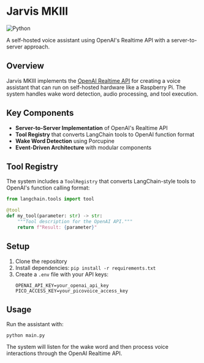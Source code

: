 # Jarvis MKIII

![Python](https://img.shields.io/badge/python-3.9%2B-blue)

A self-hosted voice assistant using OpenAI's Realtime API with a server-to-server approach.

## Overview

Jarvis MKIII implements the [OpenAI Realtime API](https://platform.openai.com/docs/guides/realtime) for creating a voice assistant that can run on self-hosted hardware like a Raspberry Pi. The system handles wake word detection, audio processing, and tool execution.

## Key Components

- **Server-to-Server Implementation** of OpenAI's Realtime API
- **Tool Registry** that converts LangChain tools to OpenAI function format
- **Wake Word Detection** using Porcupine
- **Event-Driven Architecture** with modular components

## Tool Registry

The system includes a `ToolRegistry` that converts LangChain-style tools to OpenAI's function calling format:

```python
from langchain.tools import tool

@tool
def my_tool(parameter: str) -> str:
    """Tool description for the OpenAI API."""
    return f"Result: {parameter}"
```

## Setup

1. Clone the repository
2. Install dependencies: `pip install -r requirements.txt`
3. Create a `.env` file with your API keys:
   ```
   OPENAI_API_KEY=your_openai_api_key
   PICO_ACCESS_KEY=your_picovoice_access_key
   ```

## Usage

Run the assistant with:

```
python main.py
```

The system will listen for the wake word and then process voice interactions through the OpenAI Realtime API.

